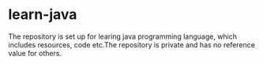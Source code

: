 # learn-java
The repository is set up for learing java programming language, which includes resources, code etc.The repository is private and has no reference value for others.
